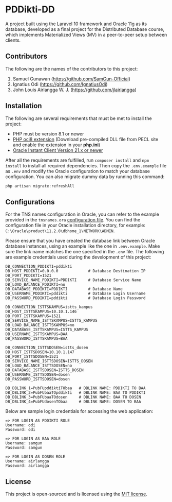 # PDDikti-DD

A project built using the Laravel 10 framework and Oracle 11g as its database, developed as a final project for the Distributed Database course, which implements Materialized Views (MV) in a peer-to-peer setup between clients.

## Contributors

The following are the names of the contributors to this project:

1. Samuel Gunawan (https://github.com/SamGun-Official)
2. Ignatius Odi (https://github.com/IgnatiusOdi)
3. John Louis Airlangga W. J. (https://github.com/jlairlangga)

## Installation

The following are several requirements that must be met to install the project:

-   PHP must be version 8.1 or newer
-   [PHP oci8 extension](https://pecl.php.net/package/oci8) (Download pre-compiled DLL file from PECL site and enable the extension in your **php.ini**)
-   [Oracle Instant Client Version 21.x or newer](https://www.oracle.com/in/database/technologies/instant-client/winx64-64-downloads.html)

After all the requirements are fulfilled, run `composer install` and `npm install` to install all required dependencies. Then copy the `.env.example` file as `.env` and modify the Oracle configuration to match your database configuration. You can also migrate dummy data by running this command:

```powershell
php artisan migrate:refreshAll
```

## Configurations

For the TNS names configuration in Oracle, you can refer to the example provided in the `tnsnames.ora` [configuration file](https://github.com/SamGun-Official/PDDikti-DD/tree/main/example/tnsnames.ora). You can find the configuration file in your Oracle installation directory, for example: `C:\Oracle\product\11.2.0\dbhome_1\NETWORK\ADMIN`.

Please ensure that you have created the database link between Oracle database instances, using an example like the one in `.env.example`. Make sure the link name matches the one specified in the `.env` file. The following are example credentials used during the development of this project:

```env
DB_CONNECTION_PDDIKTI=pddikti
DB_HOST_PDDIKTI=0.0.0.0             # Database Destination IP
DB_PORT_PDDIKTI=1521
DB_SERVICE_NAME_PDDIKTI=PDDIKTI     # Database Service Name
DB_LOAD_BALANCE_PDDIKTI=no
DB_DATABASE_PDDIKTI=PDDIKTI         # Database Name
DB_USERNAME_PDDIKTI=pddikti         # Database Login Username
DB_PASSWORD_PDDIKTI=pddikti         # Database Login Password

DB_CONNECTION_ISTTSKAMPUS=istts_kampus
DB_HOST_ISTTSKAMPUS=10.10.1.146
DB_PORT_ISTTSKAMPUS=1521
DB_SERVICE_NAME_ISTTSKAMPUS=ISTTS_KAMPUS
DB_LOAD_BALANCE_ISTTSKAMPUS=no
DB_DATABASE_ISTTSKAMPUS=ISTTS_KAMPUS
DB_USERNAME_ISTTSKAMPUS=BAA
DB_PASSWORD_ISTTSKAMPUS=BAA

DB_CONNECTION_ISTTSDOSEN=istts_dosen
DB_HOST_ISTTSDOSEN=10.10.1.147
DB_PORT_ISTTSDOSEN=1521
DB_SERVICE_NAME_ISTTSDOSEN=ISTTS_DOSEN
DB_LOAD_BALANCE_ISTTSDOSEN=no
DB_DATABASE_ISTTSDOSEN=ISTTS_DOSEN
DB_USERNAME_ISTTSDOSEN=dosen
DB_PASSWORD_ISTTSDOSEN=dosen

DB_DBLINK_1=PubFUpddiktiTObaa   # DBLINK NAME: PDDIKTI TO BAA
DB_DBLINK_2=PubFUbaaTOpddikti   # DBLINK NAME: BAA TO PDDIKTI
DB_DBLINK_3=PubFUbaaTOdosen     # DBLINK NAME: BAA TO DOSEN
DB_DBLINK_4=PubFUdosenTObaa     # DBLINK NAME: DOSEN TO BAA
```

Below are sample login credentials for accessing the web application:

```
=> FOR LOGIN AS PDDIKTI ROLE
Username: odi
Password: odi

=> FOR LOGIN AS BAA ROLE
Username: samgun
Password: samgun

=> FOR LOGIN AS DOSEN ROLE
Username: airlangga
Password: airlangga
```

## License

This project is open-sourced and is licensed using the [MIT license](https://opensource.org/licenses/MIT).
